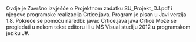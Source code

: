 <html>

<head>

<title >
<h3><center>Strojno učenje </center></h3>
<h4> <center> Projektni zadatak </center> </h4>
</title>
</head>

<body >
<br> Ovdje je Završno izvješće o Projektnom zadatku SU_Projekt_DJ.pdf
i njegove programske realizacija Crtice.java.
 Program je pisan u Javi verzija 1.8.
 Pokreće se pomoću naredbi:
     javac Crtice.java
     java  Crtice
 Može se pregledati u nekom tekst editoru ili u MS Visual studiju 2012 u programskom jeziku J#.
</body>

</html>
